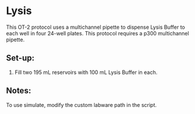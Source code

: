 # Lysis

This OT-2 protocol uses a multichannel pipette to dispense Lysis Buffer to each well in four 24-well plates. This protocol requires a p300 multichannel pipette.  

## Set-up:
1.  Fill two 195 mL reservoirs with 100 mL Lysis Buffer in each.  

## Notes:

To use simulate, modify the custom labware path in the script. 
